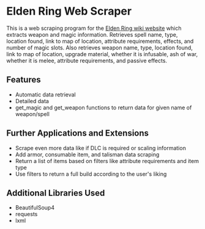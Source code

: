 # Elden Ring Web Scraper
This is a web scraping program for the [Elden Ring wiki website](https://eldenring.wiki.fextralife.com/) which extracts weapon and magic information. Retrieves spell name, type, location found, link to map of location, attribute requirements, effects, and number of magic slots. 
Also retrieves weapon name, type, location found, link to map of location, upgrade material, whether it is infusable, ash of war, whether it is melee, attribute requirements, and passive effects.

## Features
- Automatic data retrieval
- Detailed data
- get_magic and get_weapon functions to return data for given name of weapon/spell

## Further Applications and Extensions
- Scrape even more data like if DLC is required or scaling information
- Add armor, consumable item, and talisman data scraping
- Return a list of items based on filters like attribute requirements and item type
- Use filters to return a full build according to the user's liking

## Additional Libraries Used
- BeautifulSoup4
- requests
- lxml
